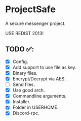 # ProjectSafe
A secure messenger project.

USE REDIST 2013!

## TODO ✅:
- [X] Config.
- [X] Add support to use file as key.
- [X] Binary files.
- [X] Encrypt/Decrypt via AES.
- [ ] Send files.
- [X] Use good arch.
- [X] Commandline arguments.
- [X] Installer.
- [X] Folder in USERHOME.
- [X] Discord-rpc.
